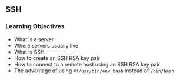 ## SSH
### Learning Objectives

 * What is a server
 * Where servers usually live
 * What is SSH
 * How to create an SSH RSA key pair
 * How to connect to a remote host using an SSH RSA key pair   
 * The advantage of using `#!/usr/bin/env bash` instead of `/bin/bash`

